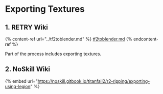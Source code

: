 # Exporting Textures

## 1. RETRY Wiki

{% content-ref url="../tf2toblender.md" %}
[tf2toblender.md](../tf2toblender.md)
{% endcontent-ref %}

Part of the process includes exporting textures.

## 2. NoSkill Wiki

{% embed url="https://noskill.gitbook.io/titanfall2/r2-ripping/exporting-using-legion" %}
